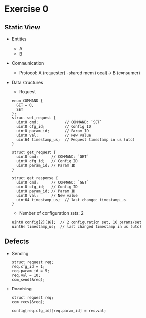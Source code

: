 # Exercise 0
## Static View
* Entities
  * A
  * B
* Communication
  * Protocol: A (requester) -shared mem (local)-> B (consumer)

* Data structures
  * Request
  ```
  enum COMMAND {
    GET = 0,
    SET
  };
  struct set_request {
    uint8 cmd;            // COMMAND: `SET`
    uint8 cfg_id;         // Config ID
    uint8 param_id;       // Param ID
    uint8 val;            // New value
    uint64 timestamp_us;  // Request timestamp in us (utc)
  }

  struct get_request {
    uint8 cmd;      // COMMAND: `GET`
    uint8 cfg_id;   // Config ID
    uint8 param_id; // Param ID
  }

  struct get_response {
    uint8 cmd;      // COMMAND: `GET`
    uint8 cfg_id;   // Config ID
    uint8 param_id; // Param ID
    uint8 val;      // New value
    uint64 timestamp_us;  // last changed timestamp_us
  }

  ```

  * Number of configuration sets: 2
  ```
  uint8 config[2][16];  // 2 configuration set, 16 params/set
  uint64 timestamp_us;  // last changed timestamp in us (utc)
  ```

## Defects
* Sending
  ```
  struct request req;
  req.cfg_id = 1;
  req.param_id = 5;
  req.val = 10;
  com_send(&req);
  ```

* Receiving
  ```
  struct request req;
  com_recv(&req);

  config[req.cfg_id][req.param_id] = req.val;
  ```
